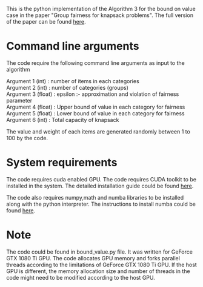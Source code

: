 This is the python implementation of the Algorithm 3 for the bound on value case in the paper "Group fairness for knapsack problems". The full version of the paper can be found [here](https://arxiv.org/pdf/2006.07832.pdf).

# Command line arguments

The code require the following command line arguments as input to the algorithm

Argument 1 (int) : number of items in each categories <br />
Argument 2 (int) : number of categories (groups) <br />
Argument 3 (float) : epsilon :- approximation and violation of fairness parameter <br />
Argument 4 (float) : Upper bound of value in each category for fairness <br />
Argument 5 (float) : Lower bound of value in each category for fairness <br />
Argument 6 (int) : Total capacity of knapsack <br />

The value and weight of each items are generated randomly between 1 to 100 by the code.

# System requirements

The code requires cuda enabled GPU. The code requires CUDA toolkit to be installed in the system. The detailed installation guide could be found [here](https://docs.nvidia.com/cuda/index.html#installation-guides).<br />

The code also requires numpy,math and numba libraries to be installed along with the python interpreter. The instructions to install numba could be found [here](https://numba.pydata.org/numba-doc/latest/user/installing.html). 

# Note

The code could be found in bound_value.py file. It was written for GeForce GTX 1080 Ti GPU. The code allocates GPU memory and forks parallel threads according to the limitations of GeForce GTX 1080 Ti GPU. If the host GPU is different, the memory allocation size and number of threads in the code might need to be modified according to the host GPU.
